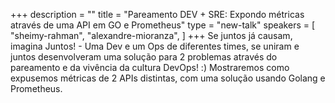 +++
description = ""
title = "Pareamento DEV + SRE: Expondo métricas através de uma API em GO e Prometheus"
type = "new-talk"
speakers = [
        "sheimy-rahman",
        "alexandre-mioranza",
]
+++
Se juntos já causam, imagina Juntos! - Uma Dev e um Ops de diferentes times, se uniram e juntos desenvolveram uma solução para 2 problemas através do pareamento e da vivência da cultura DevOps! :) Mostraremos como expusemos métricas de 2 APIs distintas, com uma solução usando Golang e Prometheus.